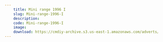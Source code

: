 ```yaml
---
    title: Mini range 1996 I
    slug: Mini-range-1996-I
    description:
    code: Mini-range-1996-I
    image:
    download: https://cmdiy-archive.s3.us-east-1.amazonaws.com/adverts/documents/Mini+range+1996+I.pdf
---
```

<!-- Content of the page -->

##
        